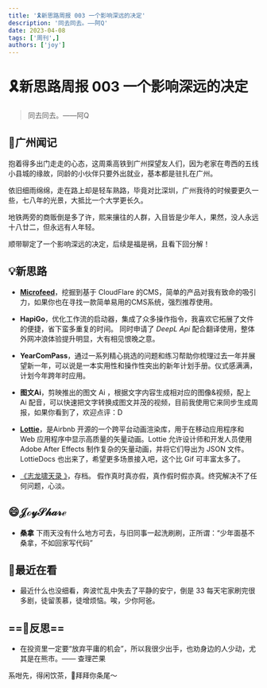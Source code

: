 ```yaml
---
title: '🎗️新思路周报 003 一个影响深远的决定'
description: '同去同去。——阿Q'
date: 2023-04-08
tags: ['周刊',]
authors: ['joy']
---
```


# 🎗️新思路周报 003 一个影响深远的决定

> 同去同去。——阿Q

## 🐑广州闻记

抱着得多出门走走的心态，这周乘高铁到广州探望友人们，因为老家在粤西的五线小县城的缘故，同龄的小伙伴只要外出就业，基本都是驻扎在广州。

依旧细雨绵绵，走在路上却是轻车熟路，毕竟对比深圳，广州我待的时候要更久一些，七八年的光景，大抵比一个大学更长久。

地铁两旁的商贩倒是多了许，熙来攘往的人群，入目皆是少年人，果然，没人永远十八廿二，但永远有人年轻。

顺带聊定了一个影响深远的决定，后续是福是祸，且看下回分解！

## 💡新思路

- **[Microfeed](https://github.com/microfeed/microfeed)**，挖掘到基于 CloudFlare 的CMS，简单的产品对我有致命的吸引力，如果你也在寻找一款简单易用的CMS系统，强烈推荐使用。

- **HapiGo**，优化工作流的启动器，集成了众多操作指令，我喜欢它拓展了文件的便捷，省下蛮多重复的时间。
	同时申请了 *DeepL Api* 配合翻译使用，整体外网冲浪体验提升明显，大有相见恨晚之意。

-  **YearComPass**，通过一系列精心挑选的问题和练习帮助你梳理过去一年并展望新一年，可以说是一本实用性和操作性突出的新年计划手册。仪式感满满，计划今年跨年时应用。

- **图文Ai**，剪映推出的图文 Ai ，根据文字内容生成相对应的图像&视频，配上 Ai 配音，可以快速把文字转换成图文并茂的视频，目前我使用它来同步生成周报，如果你看到了，欢迎点评：D

- **[Lottie](https://lottiefiles.github.io/lottie-docs/)**，是Airbnb 开源的一个跨平台动画渲染库，用于在移动应用程序和 Web 应用程序中显示高质量的矢量动画。Lottie 允许设计师和开发人员使用 Adobe After Effects 制作复杂的矢量动画，并将它们导出为 JSON 文件。
  LottieDocs 也出来了，希望更多场景接入吧，这个比 Gif 可丰富太多了。

- [《志龙啸天录 》](https://chenzhilong.chat)，存档。
  假作真时真亦假，真作假时假亦真。终究解决不了任何问题，心淡。

## 😄𝒥ℴ𝓎𝒮𝒽𝒶𝓇ℯ

- **桑拿**
下雨天没有什么地方可去，与旧同事一起洗刷刷，正所谓：“少年面基不桑拿，不如回家写代码”

## 👀最近在看

- 最近什么也没细看，奔波忙乱中失去了平静的安宁，倒是 33 每天宅家刷完很多剧，徒留羡慕，徒增烦恼。唉，少你阿爸。

## ==🤔反思==
- 在投资里一定要“放弃平庸的机会”，所以我很少出手，也劝身边的人少动，尤其是在熊市。—— 查理芒果

系咁先，得闲饮茶，👋拜拜你条尾～